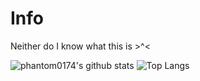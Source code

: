 # Info
Neither do I know what this is >^<

![phantom0174's github stats](https://github-readme-stats.vercel.app/api?username=phantom0174&count_private=true&show_icons=true&theme=tokyonight)
![Top Langs](https://github-readme-stats.vercel.app/api/top-langs/?username=phantom0174&theme=tokyonight)
